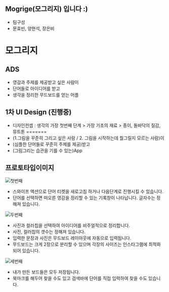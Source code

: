 ## Mogrige(모그리지) 입니다 :)
- 팀구성
- 문효빈, 양현석, 장은비

모그리지
===


## ADS
- 영감과 주제를 제공받고 싶은 사람이
- 단어들로 아이디어를 받고
- 생각을 정리한 무드보드를 얻는 어플


## 1차 UI Design (진행중)

- 디자인컨셉 : 생각의 가장 첫번째 단계 > 가장 기초의 재료 >  종이, 돌바닥의 질감, 뮤트톤
=======
- (1.그림을 꾸준히 그리고 싶은 사람 / 2. 그림을 시작하는데 뭘그릴지 모르는 사람)이
- (심플한 단어들로 꾸준히 주제를 제공)받고
- (그림그리는 습관을 기를 수 있는)App


## 프로토타입이미지
![첫번째](https://user-images.githubusercontent.com/69412527/95897702-eb770c00-0dc8-11eb-9c89-65176658ca79.png)
- 스와이프 액션으로 단어 티켓을 새로고침 하거나 다음단계로 진행시킬 수 있습니다.
- 단어를 선택하면 떠오른 영감을 정리할 수 있는 기록창이 나타납니다. 글자수는 정해져 있습니다.

![두번째](https://user-images.githubusercontent.com/69412527/95897875-3133d480-0dc9-11eb-9b6a-49ec562a2431.png)
- 사진과 컬러칩을 선택하여 아이디어를 비주얼적으로 정리합니다.
- 사진, 컬러칩의 갯수는 정해져 있습니다.
- 입력한 문장과 사진은 무드보드 레이아웃에 자동으로 입력됩니다.
- 무드보드는 크게 2장으로 분리할 수 있으며 각장의 사이즈는 인스타그램에 최적화 되어 있습니다.

![세번째](https://user-images.githubusercontent.com/69412527/95897941-4577d180-0dc9-11eb-9a83-0180be9f02a4.png)
- 내가 만든 보드들은 모두 저장됩니다. 
- 북마크를 해두어 찾을 수도 있고 검색바에 단어를 직접 입력하여 찾을 수도 있습니다.
